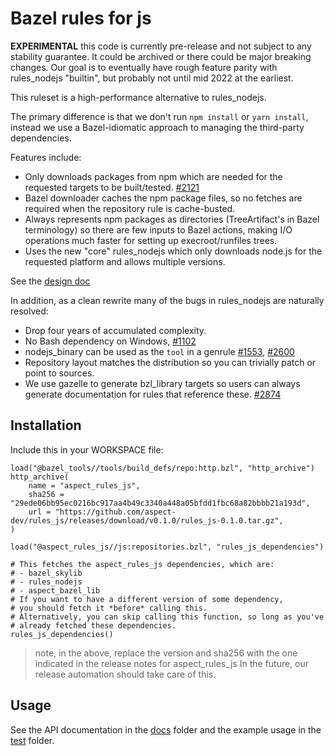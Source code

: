# Bazel rules for js

**EXPERIMENTAL** this code is currently pre-release and not subject to any stability guarantee.
It could be archived or there could be major breaking changes.
Our goal is to eventually have rough feature parity with rules_nodejs "builtin", but probably not until mid 2022 at the earliest.

This ruleset is a high-performance alternative to rules_nodejs.

The primary difference is that we don't run `npm install` or `yarn install`, instead
we use a Bazel-idiomatic approach to managing the third-party dependencies.

Features include:

-   Only downloads packages from npm which are needed for the requested targets to be built/tested. [#2121](https://github.com/bazelbuild/rules_nodejs/issues/2121)
-   Bazel downloader caches the npm package files,
    so no fetches are required when the repository rule is cache-busted.
-   Always represents npm packages as directories (TreeArtifact's in Bazel terminology) so there are few inputs to Bazel actions,
    making I/O operations much faster for setting up execroot/runfiles trees.
-   Uses the new "core" rules_nodejs which only downloads node.js for the requested platform and allows multiple versions.

See the [design doc](https://hackmd.io/gu2Nj0TKS068LKAf8KanuA)

In addition, as a clean rewrite many of the bugs in rules_nodejs are naturally resolved:

-   Drop four years of accumulated complexity.
-   No Bash dependency on Windows, [#1102](https://github.com/bazelbuild/rules_nodejs/issues/1102)
-   nodejs_binary can be used as the `tool` in a genrule [#1553](https://github.com/bazelbuild/rules_nodejs/issues/1553), [#2600](https://github.com/bazelbuild/rules_nodejs/issues/2600)
-   Repository layout matches the distribution so you can trivially patch or point to sources.
-   We use gazelle to generate bzl_library targets so users can always generate documentation
    for rules that reference these. [#2874](https://github.com/bazelbuild/rules_nodejs/issues/2874)

## Installation

Include this in your WORKSPACE file:

```starlark
load("@bazel_tools//tools/build_defs/repo:http.bzl", "http_archive")
http_archive(
    name = "aspect_rules_js",
    sha256 = "29ede06bb95ec0216bc917aa4b49c3340a448a05bfdd1fbc68a82bbbb21a193d",
    url = "https://github.com/aspect-dev/rules_js/releases/download/v0.1.0/rules_js-0.1.0.tar.gz",
)

load("@aspect_rules_js//js:repositories.bzl", "rules_js_dependencies")

# This fetches the aspect_rules_js dependencies, which are:
# - bazel_skylib
# - rules_nodejs
# - aspect_bazel_lib
# If you want to have a different version of some dependency,
# you should fetch it *before* calling this.
# Alternatively, you can skip calling this function, so long as you've
# already fetched these dependencies.
rules_js_dependencies()
```

> note, in the above, replace the version and sha256 with the one indicated
> in the release notes for aspect_rules_js
> In the future, our release automation should take care of this.

## Usage

See the API documentation in the [docs](docs/) folder and the example usage in the [test](test/) folder.
